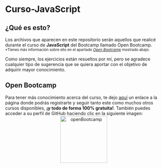 # Curso-JavaScript
## ¿Qué es esto?
Los archivos que aparecen en este repositorio serán aquellos que realicé durante el curso de **JavaScript** del Bootcamp llamado Open Bootcamp.
<sub>*Tienes más información sobre ello en el apartado [*Open Bootcamp*](#openBootcamp) mostrado abajo.</sub>

Como siempre, los ejercicios están resueltos por mí, pero se agradece cualquier tipo de sugerencia que se quiera aportar con el objetivo de adquirir mayor conocimiento.

<h2 id="openBootcamp">Open Bootcamp</h2>
Para tener más conocimiento acerca del curso, te dejo <a href="https://open-bootcamp.com/">aquí</a> un enlace a la página donde podrás registrarte y seguir tanto este como muchos otros cursos disponibles, <strong>¡y todo de forma 100% gratuita!</strong>. También puedes acceder a su perfil de GitHub haciendo clic en la siguiente imagen:
<div align="center">
	<a href="https://github.com/Open-Bootcamp">
		<img src="https://vlctesting.es/wp-content/uploads/2022/08/Open-Bootcamp.png" alt="openBootcamp" width="150px"/>
	</a>
</div>
